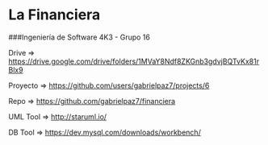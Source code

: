 # La Financiera
###Ingeniería de Software 4K3 - Grupo 16


Drive => https://drive.google.com/drive/folders/1MVaY8Ndf8ZKGnb3gdvjBQTvKx81rBlx9

Proyecto => https://github.com/users/gabrielpaz7/projects/6

Repo => https://github.com/gabrielpaz7/financiera

UML Tool => http://staruml.io/

DB Tool =>  https://dev.mysql.com/downloads/workbench/
